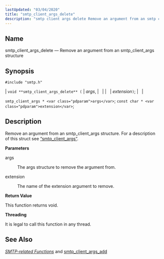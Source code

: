 ```yaml
---
lastUpdated: "03/04/2020"
title: "smtp_client_args_delete"
description: "smtp client args delete Remove an argument from an smtp client args structure void smtp client args delete args extension smtp client args args const char extension Remove an argument from an smtp client args structure For a description of this struct see Section 68 81 smtp client args args..."
---
```


<a name="apis.smtp_client_args_delete"></a> 
## Name

smtp_client_args_delete — Remove an argument from an smtp_client_args structure

## Synopsis

`#include "smtp.h"`

| `void **smtp_client_args_delete** (` | <var class="pdparam">args</var>, |   |
|   | <var class="pdparam">extension</var>`)`; |   |

`smtp_client_args * <var class="pdparam">args</var>`;
`const char * <var class="pdparam">extension</var>`;<a name="idp61859216"></a> 
## Description

Remove an argument from an smtp_client_args structure. For a description of this struct see [“smtp_client_args”](/momentum/3/3-api/structs-smtp-client-args).

**<a name="idp61861072"></a> Parameters**

<dl class="variablelist">

<dt>args</dt>

<dd>

The args structure to remove the argument from.

</dd>

<dt>extension</dt>

<dd>

The name of the extension argument to remove.

</dd>

</dl>

**<a name="idp61865680"></a> Return Value**

This function returns void.

**<a name="idp61866592"></a> Threading**

It is legal to call this function in any thread.

<a name="idp61868144"></a> 
## See Also

[*SMTP-related Functions*](/momentum/3/3-api/smtp) and [smtp_client_args_add](/momentum/3/3-api/apis-smtp-client-args-add)